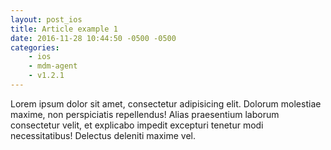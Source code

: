 ```yaml
---
layout: post_ios
title: Article example 1
date: 2016-11-28 10:44:50 -0500 -0500
categories: 
    - ios
    - mdm-agent
    - v1.2.1
---
```

Lorem ipsum dolor sit amet, consectetur adipisicing elit. Dolorum molestiae maxime, non perspiciatis repellendus! Alias praesentium laborum consectetur velit, et explicabo impedit excepturi tenetur modi necessitatibus! Delectus deleniti maxime vel.

